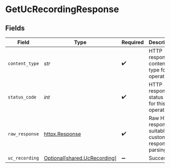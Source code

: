 # GetUcRecordingResponse


## Fields

| Field                                                              | Type                                                               | Required                                                           | Description                                                        |
| ------------------------------------------------------------------ | ------------------------------------------------------------------ | ------------------------------------------------------------------ | ------------------------------------------------------------------ |
| `content_type`                                                     | *str*                                                              | :heavy_check_mark:                                                 | HTTP response content type for this operation                      |
| `status_code`                                                      | *int*                                                              | :heavy_check_mark:                                                 | HTTP response status code for this operation                       |
| `raw_response`                                                     | [httpx.Response](https://www.python-httpx.org/api/#response)       | :heavy_check_mark:                                                 | Raw HTTP response; suitable for custom response parsing            |
| `uc_recording`                                                     | [Optional[shared.UcRecording]](../../models/shared/ucrecording.md) | :heavy_minus_sign:                                                 | Successful                                                         |